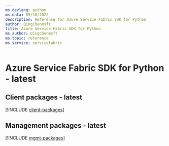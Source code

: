 ```yaml
---
ms.devlang: python
ms.data: 09/16/2022
description: Reference for Azure Service Fabric SDK for Python
author: QingChenmsft
title: Azure Service Fabric SDK for Python
ms.author: QingChenmsft
ms.topic: reference
ms.service: servicefabric
---
```

# Azure Service Fabric SDK for Python - latest

## Client packages - latest
[!INCLUDE [client-packages](service-fabric-client-index.md)]
## Management packages - latest
[!INCLUDE [mgmt-packages](service-fabric-mgmt-index.md)]